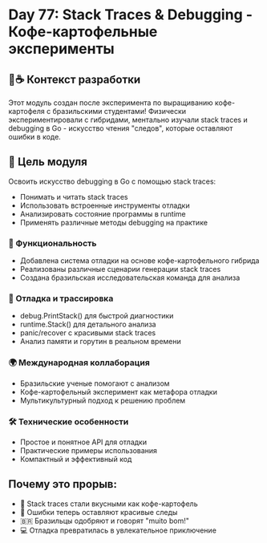 # Day 77: Stack Traces & Debugging - Кофе-картофельные эксперименты

## 🌱☕ Контекст разработки
Этот модуль создан после эксперимента по выращиванию кофе-картофеля с бразильскими студентами!
Физически экспериментировали с гибридами, ментально изучали stack traces и debugging в Go -
искусство чтения "следов", которые оставляют ошибки в коде.

## 🎯 Цель модуля
Освоить искусство debugging в Go с помощью stack traces:
- Понимать и читать stack traces
- Использовать встроенные инструменты отладки
- Анализировать состояние программы в runtime
- Применять различные методы debugging на практике

### 🚀 Функциональность
- Добавлена система отладки на основе кофе-картофельного гибрида
- Реализованы различные сценарии генерации stack traces
- Создана бразильская исследовательская команда для анализа

### 🐛 Отладка и трассировка
- debug.PrintStack() для быстрой диагностики
- runtime.Stack() для детального анализа
- panic/recover с красивыми stack traces
- Анализ памяти и горутин в реальном времени

### 🌍 Международная коллаборация
- Бразильские ученые помогают с анализом
- Кофе-картофельный эксперимент как метафора отладки
- Мультикультурный подход к решению проблем

### 🛠️ Технические особенности
- Простое и понятное API для отладки
- Практические примеры использования
- Компактный и эффективный код

## Почему это прорыв:
- 🌱 Stack traces стали вкусными как кофе-картофель
- 🐛 Ошибки теперь оставляют красивые следы
- 🇧🇷 Бразильцы одобряют и говорят "muito bom!"
- 💻 Отладка превратилась в увлекательное приключение
